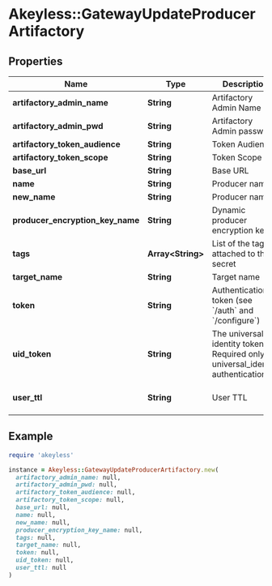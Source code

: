 # Akeyless::GatewayUpdateProducerArtifactory

## Properties

| Name | Type | Description | Notes |
| ---- | ---- | ----------- | ----- |
| **artifactory_admin_name** | **String** | Artifactory Admin Name | [optional] |
| **artifactory_admin_pwd** | **String** | Artifactory Admin password | [optional] |
| **artifactory_token_audience** | **String** | Token Audience |  |
| **artifactory_token_scope** | **String** | Token Scope |  |
| **base_url** | **String** | Base URL | [optional] |
| **name** | **String** | Producer name |  |
| **new_name** | **String** | Producer name | [optional] |
| **producer_encryption_key_name** | **String** | Dynamic producer encryption key | [optional] |
| **tags** | **Array&lt;String&gt;** | List of the tags attached to this secret | [optional] |
| **target_name** | **String** | Target name | [optional] |
| **token** | **String** | Authentication token (see &#x60;/auth&#x60; and &#x60;/configure&#x60;) | [optional] |
| **uid_token** | **String** | The universal identity token, Required only for universal_identity authentication | [optional] |
| **user_ttl** | **String** | User TTL | [optional][default to &#39;60m&#39;] |

## Example

```ruby
require 'akeyless'

instance = Akeyless::GatewayUpdateProducerArtifactory.new(
  artifactory_admin_name: null,
  artifactory_admin_pwd: null,
  artifactory_token_audience: null,
  artifactory_token_scope: null,
  base_url: null,
  name: null,
  new_name: null,
  producer_encryption_key_name: null,
  tags: null,
  target_name: null,
  token: null,
  uid_token: null,
  user_ttl: null
)
```

